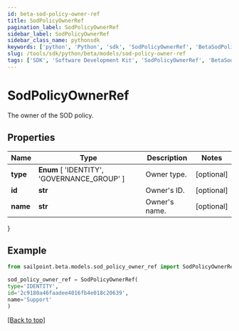 ```yaml
---
id: beta-sod-policy-owner-ref
title: SodPolicyOwnerRef
pagination_label: SodPolicyOwnerRef
sidebar_label: SodPolicyOwnerRef
sidebar_class_name: pythonsdk
keywords: ['python', 'Python', 'sdk', 'SodPolicyOwnerRef', 'BetaSodPolicyOwnerRef'] 
slug: /tools/sdk/python/beta/models/sod-policy-owner-ref
tags: ['SDK', 'Software Development Kit', 'SodPolicyOwnerRef', 'BetaSodPolicyOwnerRef']
---
```


# SodPolicyOwnerRef

The owner of the SOD policy.

## Properties

Name | Type | Description | Notes
------------ | ------------- | ------------- | -------------
**type** |  **Enum** [  'IDENTITY',    'GOVERNANCE_GROUP' ] | Owner type. | [optional] 
**id** | **str** | Owner's ID. | [optional] 
**name** | **str** | Owner's name. | [optional] 
}

## Example

```python
from sailpoint.beta.models.sod_policy_owner_ref import SodPolicyOwnerRef

sod_policy_owner_ref = SodPolicyOwnerRef(
type='IDENTITY',
id='2c9180a46faadee4016fb4e018c20639',
name='Support'
)

```
[[Back to top]](#) 

